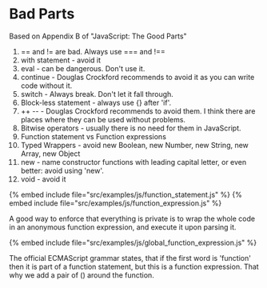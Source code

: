 # Bad Parts

Based on Appendix B of  "JavaScript: The Good Parts"


1. == and !=  are bad. Always use === and !==
1. with statement - avoid it
1. eval - can be dangerous. Don't use it.
1. continue - Douglas Crockford recommends to avoid it as you can write code without it.
1. switch - Always break. Don't let it fall through.
1. Block-less statement - always use {} after 'if'.
1. ++ -- - Douglas Crockford recommends to avoid them. I think there are places where they can be used without problems.
1. Bitwise operators - usually there is no need for them in JavaScript.
1. Function statement vs Function expressions
1. Typed Wrappers - avoid new Boolean, new Number, new String, new Array, new Object
1. new - name constructor functions with leading capital letter, or even better: avoid using 'new'.
1. void - avoid it

{% embed include file="src/examples/js/function_statement.js" %}
{% embed include file="src/examples/js/function_expression.js" %}


A good way to enforce that everything is private is to wrap the whole
code in an anonymous function expression, and execute it upon parsing it.


{% embed include file="src/examples/js/global_function_expression.js" %}


The official ECMAScript grammar states, that if the first word is 'function'
then it is part of a function statement, but this is a function expression.
That why we add a pair of () around the function.



